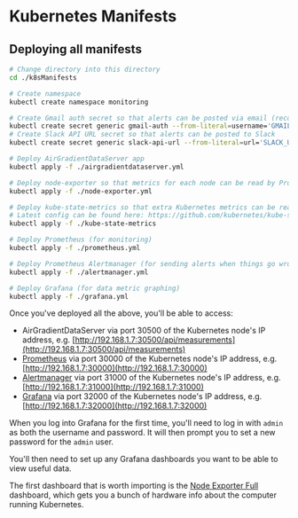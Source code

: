 # Kubernetes Manifests

## Deploying all manifests

```sh
# Change directory into this directory
cd ./k8sManifests

# Create namespace
kubectl create namespace monitoring

# Create Gmail auth secret so that alerts can be posted via email (recommend using an "App Password" instead of real password)
kubectl create secret generic gmail-auth --from-literal=username='GMAIL_EMAIL' --from-literal=password='GMAIL_PASSWORD' --namespace=monitoring
# Create Slack API URL secret so that alerts can be posted to Slack
kubectl create secret generic slack-api-url --from-literal=url='SLACK_URL' --namespace=monitoring

# Deploy AirGradientDataServer app
kubectl apply -f ./airgradientdataserver.yml

# Deploy node-exporter so that metrics for each node can be read by Prometheus
kubectl apply -f ./node-exporter.yml

# Deploy kube-state-metrics so that extra Kubernetes metrics can be read by Prometheus
# Latest config can be found here: https://github.com/kubernetes/kube-state-metrics/tree/master/examples/standard
kubectl apply -f ./kube-state-metrics

# Deploy Prometheus (for monitoring)
kubectl apply -f ./prometheus.yml

# Deploy Prometheus Alertmanager (for sending alerts when things go wrong)
kubectl apply -f ./alertmanager.yml

# Deploy Grafana (for data metric graphing)
kubectl apply -f ./grafana.yml
```

Once you've deployed all the above, you'll be able to access:

* AirGradientDataServer via port 30500 of the Kubernetes node's IP address, e.g. [http://192.168.1.7:30500/api/measurements](http://192.168.1.7:30500/api/measurements)
* [Prometheus](https://prometheus.io) via port 30000 of the Kubernetes node's IP address, e.g. [http://192.168.1.7:30000](http://192.168.1.7:30000)
* [Alertmanager](https://prometheus.io/docs/alerting/latest/alertmanager/) via port 31000 of the Kubernetes node's IP address, e.g. [http://192.168.1.7:31000](http://192.168.1.7:31000)
* [Grafana](https://grafana.com) via port 32000 of the Kubernetes node's IP address, e.g. [http://192.168.1.7:32000](http://192.168.1.7:32000)

When you log into Grafana for the first time, you'll need to log in with `admin` as both the username and password. It will then prompt you to set a new password for the `admin` user.

You'll then need to set up any Grafana dashboards you want to be able to view useful data.

The first dashboard that is worth importing is the [Node Exporter Full](https://grafana.com/grafana/dashboards/1860) dashboard, which gets you a bunch of hardware info about the computer running Kubernetes.
